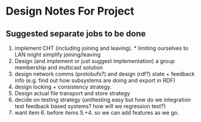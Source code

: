 # Design Notes For Project #

## Suggested separate jobs to be done ##

  1. implement CHT (including joining and leaving).
    * limiting ourselves to LAN might simplify joining/leaving
  1. Design (and implement or just suggest implementation) a group membership and multicast solution
  1. design network comms (protobufs?) and design (rdf?) state + feedback info (e.g. find out how subsystems are doing and export in RDF)
  1. design locking + consistency strategy.
  1. Design actual file transport and store strategy
  1. decide on testing strategy (unittesting easy but how do we integration test feedback based systems? how will we regression test?)
  1. want item 6. before items 5.+4. so we can add features as we go.